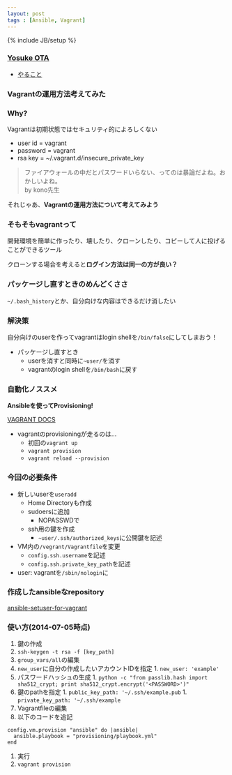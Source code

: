 ```yaml
---
layout: post
tags : [Ansible, Vagrant]
---
```

{% include JB/setup %}

### [Yosuke OTA](https://twitter.com/y0t4)

* [やること](https://github.com/OkinawaDevOps/okinawadevops.github.com/issues/48)

### Vagrantの運用方法考えてみた

### Why?
Vagrantは初期状態ではセキュリティ的によろしくない

* user id = vagrant
* password = vagrant
* rsa key = ~/.vagrant.d/insecure_private_key

> ファイアウォールの中だとパスワードいらない、ってのは暴論だよね。おかしいよね。  
by kono先生

それじゃあ、**Vagrantの運用方法について考えてみよう**

### そもそもvagrantって
開発環境を簡単に作ったり、壊したり、クローンしたり、コピーして人に投げることができるツール

クローンする場合を考えると**ログイン方法は同一の方が良い？**

### パッケージし直すときのめんどくささ
`~/.bash_history`とか、自分向けな内容はできるだけ消したい

### 解決策
自分向けのuserを作ってvagrantはlogin shellを`/bin/false`にしてしまおう！

* パッケージし直すとき
  * userを消すと同時に`~user/`を消す
  * vagrantのlogin shellを`/bin/bash`に戻す

### 自動化ノススメ
**Ansibleを使ってProvisioning!**

[VAGRANT DOCS](https://docs.vagrantup.com/v2/provisioning/ansible.html)

* vagrantのprovisioningが走るのは...
  * 初回の`vagrant up`
  * `vagrant provision`
  * `vagrant reload --provision`

### 今回の必要条件
* 新しいuserを`useradd`
  * Home Directoryも作成
  * sudoersに追加
    * NOPASSWDで
  * ssh用の鍵を作成
    * `~user/.ssh/authorized_keys`に公開鍵を記述
* VM内の`/vegrant/Vagrantfile`を変更
  * `config.ssh.username`を記述
  * `config.ssh.private_key_path`を記述
* user: vagrantを`/sbin/nologin`に

### 作成したansibleなrepository
[ansible-setuser-for-vagrant](https://github.com/y0t4/ansible-setuser-for-vagrant)

### 使い方(2014-07-05時点)
1. 鍵の作成
  1. `ssh-keygen -t rsa -f [key_path]`
1. `group_vars/all`の編集
  1. `new_user`に自分の作成したいアカウントIDを指定
    1. `new_user: 'example'`
  1. パスワードハッシュの生成
    1. `python -c "from passlib.hash import sha512_crypt; print sha512_crypt.encrypt('<PASSWORD>')"`
  1. 鍵のpathを指定
    1. `public_key_path: '~/.ssh/example.pub`
    1. `private_key_path: '~/.ssh/example`
1. Vagrantfileの編集
  1. 以下のコードを追記
  ```
  config.vm.provision "ansible" do |ansible|
    ansible.playbook = "provisioning/playbook.yml"
  end
  ```
1. 実行
  1. `vagrant provision`
